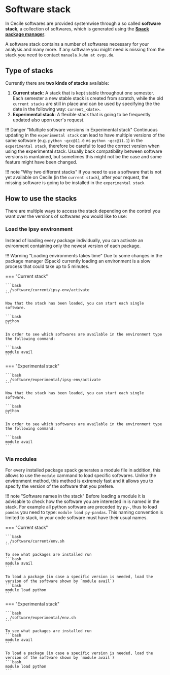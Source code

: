 # Software stack

In Cecile softwares are provided systemwise through a so called **software stack**, a collection of softwares, which is generated using the [**Spack package manager**](https://spack.io/).

A software stack contains a number of softwares necessary for your analysis and many more. If any software you might need is missing from the stack you need to contact `manuela.kuhn at ovgu.de`.


## Type of stacks

Currently there are **two kinds of stacks** available: 

1. **Current stack:** A stack that is kept stable throughout one semester. Each semester a new stable stack is created from scratch, while the old `current stacks` are still in place and can be used by specifying the the date in the following way: `current_<date>`.
2. **Experimental stack**: A flexible stack that is going to be frequently updated also upon user's request. 

!!! Danger "Multiple software versions in Experimental stack"
    Continuous updating in the `experimental stack` can lead to have multiple versions of the same software (e.g. `python ~gcc@11.0` vs `python ~gcc@11.1`) in the `experimental stack`, therefore be careful to load the correct version when using the experimental stack. Usually back compatibility between software versions is mantained, but sometimes this might not be the case and some feature might have been changed. 



!!! note "Why two different stacks"
    If you need to use a software that is not yet available on Cecile (in the `current stack`), after your request, the missing software is going to be installed in the `experimental stack`

## How to use the stacks

There are multiple ways to access the stack depending on the control you want over the versions of softwares you would like to use:

### Load the Ipsy environment

Instead of loading every package individually, you can activate an evironment containing only the newest version of each package.

!!! Warning "Loading environments takes time"
    Due to some changes in the package manager (Spack) currently loading an environment is a slow process that could take up to 5 minutes. 

=== "Current stack"

    ```bash
    . /software/current/ipsy-env/activate
    ```

    Now that the stack has been loaded, you can start each single software.

    ```bash
    python
    ```

    In order to see which softwares are available in the environment type the following command:

    ```bash
    module avail
    ```

=== "Experimental stack"

    ```bash
    . /software/experimental/ipsy-env/activate
    ```
    
    Now that the stack has been loaded, you can start each single software.

    ```bash
    python
    ```

    In order to see which softwares are available in the environment type the following command:

    ```bash
    module avail
    ```

### Via modules

For every installed package spack generates a module file in addition, this allows to use the `module` cammand to load specific softwares.
Unlike the environment method, this method is extremely fast and it allows you to specify the version of the software that you prefere.

!!! note "Software names in the stack"
    Before loading a module it is advisable to check how the software you are interested in is named in the stack. 
    For example all python software are preceded by `py-`, thus to load `pandas` you need to type: `module load py-pandas`.
    This naming convention is limited to stack, in your code software must have their usual names.    

=== "Current stack"


    ```bash
    . /software/current/env.sh
    ```

    To see what packages are installed run
    ```bash
    module avail
    ```

    To load a package (in case a specific version is needed, load the version of the software shown by `module avail`)
    ```bash
    module load python
    ```


=== "Experimental stack"

    ```bash
    . /software/experimental/env.sh
    ```

    To see what packages are installed run
    ```bash
    module avail
    ```

    To load a package (in case a specific version is needed, load the version of the software shown by `module avail`)
    ```bash
    module load python
    ```
